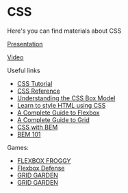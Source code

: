# СSS

Here's you can find materials about CSS


[Presentation](https://docs.google.com/presentation/d/1-r2TzfUxlq_WvBvZvannwn2O73iEbbodaPueZE0bVH8/edit?usp=sharing)

[Video](https://drive.google.com/file/d/1sayVFIf32Ch26KthjJfMrYirayRKE749/view?usp=sharing)


Useful links
* [CSS Tutorial](https://www.w3schools.com/css/default.asp)
* [CSS Reference](https://cssreference.io/)
* [Understanding the CSS Box Model](https://webdesign.tutsplus.com/courses/understanding-the-css-box-model)
* [Learn to style HTML using CSS](https://developer.mozilla.org/en-US/docs/Learn/CSS)
* [A Complete Guide to Flexbox](https://css-tricks.com/snippets/css/a-guide-to-flexbox/)
* [A Complete Guide to Grid](https://css-tricks.com/snippets/css/complete-guide-grid/)
* [CSS with BEM](https://en.bem.info/methodology/css/)
* [BEM 101](https://css-tricks.com/bem-101/)

Games:
* [FLEXBOX FROGGY](https://flexboxfroggy.com)
* [Flexbox Defense](http://www.flexboxdefense.com)
* [GRID GARDEN](https://cssgridgarden.com)
* [GRID GARDEN](https://cssgridgarden.com)